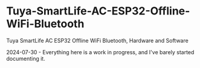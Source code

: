 # Tuya-SmartLife-AC-ESP32-Offline-WiFi-Bluetooth
Tuya SmartLife AC ESP32 Offline WiFi Bluetooth, Hardware and Software


2024-07-30 - Everything here is a work in progress, and I've barely started documenting it.

